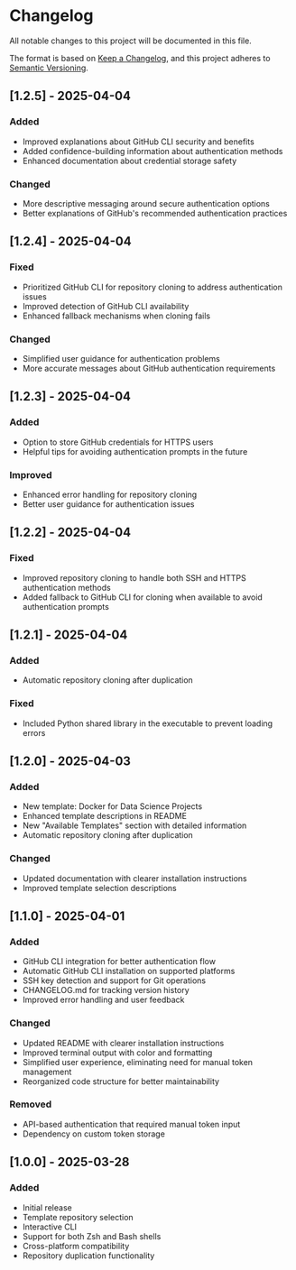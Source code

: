 # Changelog

All notable changes to this project will be documented in this file.

The format is based on [Keep a Changelog](https://keepachangelog.com/en/1.0.0/),
and this project adheres to [Semantic Versioning](https://semver.org/spec/v2.0.0.html).

## [1.2.5] - 2025-04-04

### Added
- Improved explanations about GitHub CLI security and benefits
- Added confidence-building information about authentication methods
- Enhanced documentation about credential storage safety

### Changed
- More descriptive messaging around secure authentication options
- Better explanations of GitHub's recommended authentication practices

## [1.2.4] - 2025-04-04

### Fixed
- Prioritized GitHub CLI for repository cloning to address authentication issues
- Improved detection of GitHub CLI availability
- Enhanced fallback mechanisms when cloning fails

### Changed
- Simplified user guidance for authentication problems
- More accurate messages about GitHub authentication requirements

## [1.2.3] - 2025-04-04

### Added
- Option to store GitHub credentials for HTTPS users
- Helpful tips for avoiding authentication prompts in the future

### Improved
- Enhanced error handling for repository cloning
- Better user guidance for authentication issues

## [1.2.2] - 2025-04-04

### Fixed
- Improved repository cloning to handle both SSH and HTTPS authentication methods
- Added fallback to GitHub CLI for cloning when available to avoid authentication prompts

## [1.2.1] - 2025-04-04

### Added
- Automatic repository cloning after duplication

### Fixed
- Included Python shared library in the executable to prevent loading errors

## [1.2.0] - 2025-04-03

### Added
- New template: Docker for Data Science Projects
- Enhanced template descriptions in README
- New "Available Templates" section with detailed information
- Automatic repository cloning after duplication

### Changed
- Updated documentation with clearer installation instructions
- Improved template selection descriptions

## [1.1.0] - 2025-04-01

### Added
- GitHub CLI integration for better authentication flow
- Automatic GitHub CLI installation on supported platforms
- SSH key detection and support for Git operations
- CHANGELOG.md for tracking version history
- Improved error handling and user feedback

### Changed
- Updated README with clearer installation instructions
- Improved terminal output with color and formatting
- Simplified user experience, eliminating need for manual token management
- Reorganized code structure for better maintainability

### Removed
- API-based authentication that required manual token input
- Dependency on custom token storage

## [1.0.0] - 2025-03-28

### Added
- Initial release
- Template repository selection
- Interactive CLI
- Support for both Zsh and Bash shells
- Cross-platform compatibility
- Repository duplication functionality
